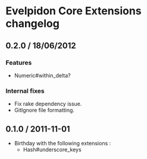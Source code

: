 # Evelpidon Core Extensions changelog

## 0.2.0 / 18/06/2012

### Features

* Numeric#within_delta?

### Internal fixes

* Fix rake dependency issue.
* GitIgnore file formatting.

## 0.1.0 / 2011-11-01

* Birthday with the following extensions :
  * Hash#underscore_keys
